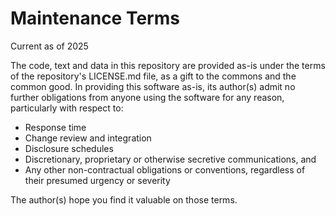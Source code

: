 # Maintenance Terms

Current as of 2025

The code, text and data in this repository are provided as-is under
the terms of the repository's LICENSE.md file, as a gift to the commons
and the common good. In providing this software as-is, its author(s)
admit no further obligations from anyone using the software for any
reason, particularly with respect to:

- Response time
- Change review and integration
- Disclosure schedules
- Discretionary, proprietary or otherwise secretive communications, and
- Any other non-contractual obligations or conventions, regardless of
  their presumed urgency or severity

The author(s) hope you find it valuable on those terms.
